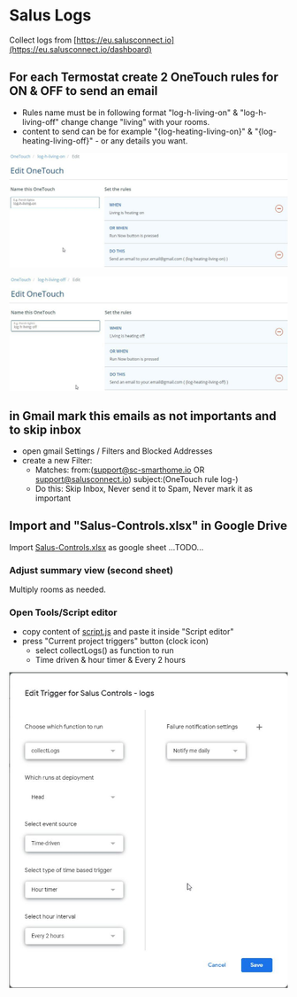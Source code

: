 # Salus Logs

Collect logs from [https://eu.salusconnect.io](https://eu.salusconnect.io/dashboard)


## For each Termostat create 2 OneTouch rules for ON & OFF to send an email

- Rules name must be in following format "log-h-living-on" & "log-h-living-off"
  change change "living" with your rooms.
- content to send can be for example "{log-heating-living-on}" & "{log-heating-living-off}" - or any details you want.

![log-h-living-on](screens/log-h-living-on.jpg)

![log-h-living-off](screens/log-h-living-off.jpg)


## in Gmail mark this emails as not importants and to skip inbox

- open gmail Settings / Filters and Blocked Addresses
- create a new Filter:
    - Matches: from:(support@sc-smarthome.io OR support@salusconnect.io) subject:(OneTouch rule log-)
    - Do this: Skip Inbox, Never send it to Spam, Never mark it as important

## Import and "Salus-Controls.xlsx" in Google Drive

Import [Salus-Controls.xlsx](Salus-Controls.xlsx) as google sheet
...TODO...

### Adjust summary view (second sheet)

Multiply rooms as needed.

### Open Tools/Script editor

- copy content of [script.js](script.js) and paste it inside "Script editor"
- press "Current project triggers" button (clock icon)
    - select collectLogs() as function to run
    - Time driven & hour timer & Every 2 hours

![trigger](screens/run-trigger.jpg)